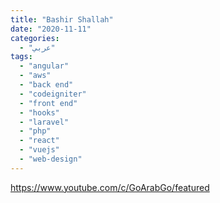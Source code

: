 ```yaml
---
title: "Bashir Shallah"
date: "2020-11-11"
categories:
  - "عربي"
tags:
  - "angular"
  - "aws"
  - "back end"
  - "codeigniter"
  - "front end"
  - "hooks"
  - "laravel"
  - "php"
  - "react"
  - "vuejs"
  - "web-design"
---
```


https://www.youtube.com/c/GoArabGo/featured
